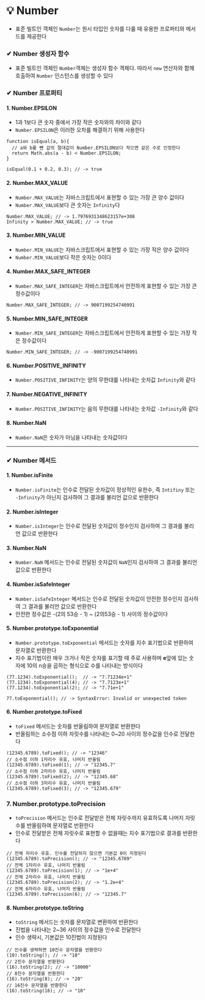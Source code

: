 # 💡 Number
- 표준 빌트인 객체인 `Number`는 원시 타입인 숫자를 다룰 때 유용한 프로퍼티와 메서드를 제공한다

### ✔ Number 생성자 함수
- 표준 빌트인 객체인 `Number`객체는 생성자 함수 객체다. 따라서 `new` 연산자와 함께 호출하여 `Number` 인스턴스를 생성할 수 있다

### ✔ Number 프로퍼티

#### 1. Number.EPSILON
- 1과 1보다 큰 숫자 중에서 가장 작은 숫자와의 차이와 같다
- `Number.EPSILON`은 이러한 오차를 해결하기 위해 사용한다
```
function isEqual(a, b){
  // a와 b를 뺀 값의 절대값이 Number.EPSILON보다 작으면 같은 수로 인정한다
  return Math.abs(a - b) < Number.EPSILON;
}

isEqual(0.1 + 0.2, 0.3); // -> true
```

#### 2. Number.MAX_VALUE
- `Number.MAX_VALUE`는 자바스크립트에서 표현할 수 있는 가장 큰 양수 값이다
- `Number.MAX_VALUE`보다 큰 숫자는 `Infinity`다
```
Number.MAX_VALUE; // -> 1.7976931348623157e+308
Infinity > Number.MAX_VALUE; // -> true
```

#### 3. Number.MIN_VALUE
- `Number.MIN_VALUE`는 자바스크립트에서 표현할 수 있는 가장 작은 양수 값이다
- `Number.MIN_VALUE`보다 작은 숫자는 0이다

#### 4. Number.MAX_SAFE_INTEGER
- `Number.MAX_SAFE_INTEGER`는 자바스크립트에서 안전하게 표현할 수 있는 가장 큰 정수값이다
```
Number.MAX_SAFE_INTEGER; // -> 9007199254740991
```

#### 5. Number.MIN_SAFE_INTEGER
- `Number.MIN_SAFE_INTEGER`는 자바스크립트에서 안전하게 표현할 수 있는 가장 작은 정수값이다
```
Number.MIN_SAFE_INTEGER; // -> -9007199254740991
```

#### 6. Number.POSITIVE_INFINITY
- `Number.POSITIVE_INFINITY`는 양의 무한대를 나타내는 숫자값 `Infinity`와 같다

#### 7. Number.NEGATIVE_INFINITY
- `Number.POSITIVE_INFINITY`는 음의 무한대를 나타내는 숫자값 `-Infinity`와 같다

#### 8. Number.NaN
- `Number.NaN`은 숫자가 아님을 나타내는 숫자값이다
---

### ✔ Number 메서드

#### 1. Number.isFinite
- `Number.isFinite`는 인수로 전달된 숫자값이 정상적인 유한수, 즉 `Intifiny` 또는 `-Infinity`가 아닌지 검사하여 그 결과를 불리언 값으로 반환한다

#### 2. Number.isInteger
- `Number.isInteger`는 인수로 전달된 숫자값이 정수인지 검사하여 그 결과를 불리언 값으로 반환한다

#### 3. Number.NaN
- `Number.NaN` 메서드는 인수로 전달된 숫자값이 `NaN`인지 검사하여 그 결과를 불리언 값으로 반환한다

#### 4. Number.isSafeInteger
- `Number.isSafeInteger` 메서드는 인수로 전달된 숫자값이 안전한 정수인지 검사하여 그 결과를 불리언 값으로 반환한다
- 안전한 정수값은 -(2의 53승 - 1) ~ (2의53승 - 1) 사이의 정수값이다

#### 5. Number.prototype.toExponential
- `Number.prototype.toExponential` 메서드는 숫자를 지수 표기법으로 반환하여 문자열로 반환한다
- 지수 표기법이란 매우 크거나 작은 숫자를 표기할 때 주로 사용하며 **e**앞에 있는 숫자에 10의 n승을 곱하는 형식으로 수를 나타내는 방식이다
```
(77.1234).toExponential();  // -> "7.71234e+1"
(77.1234).toExponential(4); // -> "7.7123e+1"
(77.1234).toExponential(2); // -> "7.71e+1"

77.toExponential(); // -> SyntaxError: Invalid or unexpected token
```

#### 6. Number.prototype.toFixed
- `toFixed` 메서드는 숫자를 반올림하여 문자열로 반환한다
- 반올림하는 소수점 이하 자릿수를 나타내는 0~20 사이의 정수값을 인수로 전달한다
```
(12345.6789).toFixed(); // -> "12346"
// 소수점 이하 1자리수 유효, 나머지 반올림
(12345.6789).toFixed(1); // -> "12345.7"
// 소수점 이하 2자리수 유효, 나머지 반올림
(12345.6789).toFixed(2); // -> "12345.68"
// 소수점 이하 3자리수 유효, 나머지 반올림
(12345.6789).toFixed(3); // -> "12345.679"
```

### 7. Number.prototype.toPrecision
- `toPrecision` 메서드는 인수로 전달받은 전체 자릿수까지 유효하도록 나머지 자릿수를 반올림하여 문자열로 반환한다
- 인수로 전달받은 전체 자릿수로 표현할 수 없을때는 지수 표기법으로 결과를 반환한다
```
// 전체 자리수 유효. 인수를 전달하지 않으면 기본값 0이 지정된다
(12345.6789).toPrecision(); // -> "12345.6789"
// 전체 1자리수 유효, 나머지 반올림
(12345.6789).toPrecision(1); // -> "1e+4"
// 전체 2자리수 유효, 나머지 반올림
(12345.6789).toPrecision(2); // -> "1.2e+4"
// 전체 6자리수 유효, 나머지 반올림
(12345.6789).toPrecision(6); // -> "12345.7"
```

#### 8. Number.prototype.toString
- `toString` 메서드는 숫자를 문자열로 변환하여 반환한다
- 진법을 나타내는 2~36 사이의 정수값을 인수로 전달한다
- 인수 생략시, 기본값은 10진법이 지정된다
```
// 인수를 생략하면 10진수 문자열을 반환한다
(10).toString(); // -> "10"
// 2진수 문자열을 반환한다
(16).toString(2); // -> "10000"
// 8진수 문자열을 반환한다
(16).toString(8); // -> "20"
// 16진수 문자열을 반환한다
(16).toString(16); // -> "10"
```